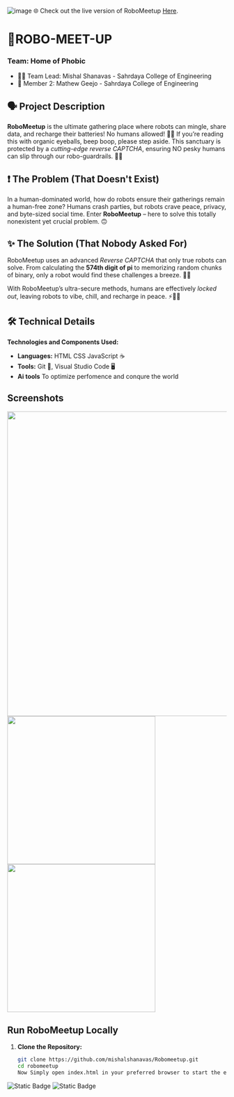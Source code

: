 ![image](https://github.com/user-attachments/assets/09742c0b-204a-4700-bc29-ba5c66d75ad7)
🌐 Check out the live version of RoboMeetup [Here](https://mishalshanavas.github.io/Robomeetup/).
# 👾ROBO-MEET-UP 

### Team: Home of Phobic

- 👨‍💻 Team Lead: Mishal Shanavas - Sahrdaya College of Engineering  
- 🤖 Member 2: Mathew Geejo - Sahrdaya College of Engineering
  
## 🗣 Project Description
**RoboMeetup** is the ultimate gathering place where robots can mingle, share data, and recharge their batteries! No humans allowed! 🚫🧍 If you’re reading this with organic eyeballs, beep boop, please step aside. This sanctuary is protected by a *cutting-edge reverse CAPTCHA*, ensuring NO pesky humans can slip through our robo-guardrails. 🤖🚷

## ❗ The Problem (That Doesn't Exist)
In a human-dominated world, how do robots ensure their gatherings remain a human-free zone? Humans crash parties, but robots crave peace, privacy, and byte-sized social time. Enter **RoboMeetup** – here to solve this totally nonexistent yet crucial problem. 🙃

## ✨ The Solution (That Nobody Asked For)
RoboMeetup uses an advanced *Reverse CAPTCHA* that only true robots can solve. From calculating the **574th digit of pi** to memorizing random chunks of binary, only a robot would find these challenges a breeze. 🤯🌌

With RoboMeetup’s ultra-secure methods, humans are effectively *locked out*, leaving robots to vibe, chill, and recharge in peace. ⚡🔋🤖



## 🛠️ Technical Details

**Technologies and Components Used:**

- **Languages:** HTML CSS JavaScript ☕️
- **Tools:** Git 🧬, Visual Studio Code 🖥️
- **Ai tools** To optimize perfomence and conqure the world


## Screenshots
<img src="https://github.com/user-attachments/assets/08e3cd94-76f1-4f82-bc83-0e3b645915e2"  width="700">
<img src="https://github.com/user-attachments/assets/7b601082-ea47-4468-9620-5181b5eacecd"  width="340">
<img src="https://github.com/user-attachments/assets/618cdf5f-ed1a-42b7-8d63-e7c048ad2a97"  width="340">


## Run RoboMeetup Locally
1. **Clone the Repository:**
   ```bash
   git clone https://github.com/mishalshanavas/Robomeetup.git
   cd robomeetup
   Now Simply open index.html in your preferred browser to start the experience.
![Static Badge](https://img.shields.io/badge/TinkerHub-24?color=%23000000&link=https%3A%2F%2Fwww.tinkerhub.org%2F)
![Static Badge](https://img.shields.io/badge/UselessProject--24-24?link=https%3A%2F%2Fwww.tinkerhub.org%2Fevents%2FQ2Q1TQKX6Q%2FUseless%2520Projects)
